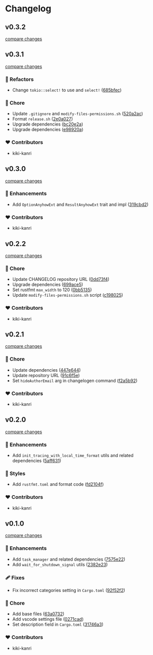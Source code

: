 # Changelog

## v0.3.2

[compare changes](https://github.com/kikiutils/rust/compare/v0.3.1...v0.3.2)

## v0.3.1

[compare changes](https://github.com/kikiutils/rust/compare/v0.3.0...v0.3.1)

### 💅 Refactors

- Change `tokio::select!` to use and `select!` ([685bfec](https://github.com/kikiutils/rust/commit/685bfec))

### 🏡 Chore

- Update `.gitignore` and `modify-files-permissions.sh` ([520a2ac](https://github.com/kikiutils/rust/commit/520a2ac))
- Format `release.sh` ([2e0a027](https://github.com/kikiutils/rust/commit/2e0a027))
- Upgrade dependencies ([bc20e2a](https://github.com/kikiutils/rust/commit/bc20e2a))
- Upgrade dependencies ([e98920a](https://github.com/kikiutils/rust/commit/e98920a))

### ❤️ Contributors

- kiki-kanri

## v0.3.0

[compare changes](https://github.com/kikiutils/rust/compare/v0.2.2...v0.3.0)

### 🚀 Enhancements

- Add `OptionAnyhowExt` and `ResultAnyhowExt` trait and impl ([319cbd2](https://github.com/kikiutils/rust/commit/319cbd2))

### ❤️ Contributors

- kiki-kanri

## v0.2.2

[compare changes](https://github.com/kikiutils/rust/compare/v0.2.1...v0.2.2)

### 🏡 Chore

- Update CHANGELOG repository URL ([0dd73f4](https://github.com/kikiutils/rust/commit/0dd73f4))
- Upgrade dependencies ([699ace5](https://github.com/kikiutils/rust/commit/699ace5))
- Set rustfmt `max_width` to 120 ([0bb5135](https://github.com/kikiutils/rust/commit/0bb5135))
- Update `modify-files-permissions.sh` script ([c198025](https://github.com/kikiutils/rust/commit/c198025))

### ❤️ Contributors

- kiki-kanri

## v0.2.1

[compare changes](https://github.com/kikiutils/rust/compare/v0.2.0...v0.2.1)

### 🏡 Chore

- Update dependencies ([447e644](https://github.com/kikiutils/rust/commit/447e644))
- Update repository URL ([91c6f5e](https://github.com/kikiutils/rust/commit/91c6f5e))
- Set `hideAuthorEmail` arg in changelogen command ([f2a5b92](https://github.com/kikiutils/rust/commit/f2a5b92))

### ❤️ Contributors

- kiki-kanri

## v0.2.0

[compare changes](https://github.com/kikiutils/rust/compare/v0.1.0...v0.2.0)

### 🚀 Enhancements

- Add `init_tracing_with_local_time_format` utils and related dependencies ([5aff631](https://github.com/kikiutils/rust/commit/5aff631))

### 🎨 Styles

- Add `rustfmt.toml` and format code ([fd2104f](https://github.com/kikiutils/rust/commit/fd2104f))

### ❤️ Contributors

- kiki-kanri

## v0.1.0

[compare changes](https://github.com/kikiutils/rust/compare/28ddbea...v0.1.0)

### 🚀 Enhancements

- Add `task_manager` and related dependencies ([7575e22](https://github.com/kikiutils/rust/commit/7575e22))
- Add `wait_for_shutdown_signal` utils ([2382e23](https://github.com/kikiutils/rust/commit/2382e23))

### 🩹 Fixes

- Fix incorrect categories setting in `Cargo.toml` ([92f52f2](https://github.com/kikiutils/rust/commit/92f52f2))

### 🏡 Chore

- Add base files ([63a0732](https://github.com/kikiutils/rust/commit/63a0732))
- Add vscode settings file ([0271cad](https://github.com/kikiutils/rust/commit/0271cad))
- Set description field in `Cargo.toml` ([31746a3](https://github.com/kikiutils/rust/commit/31746a3))

### ❤️ Contributors

- kiki-kanri
